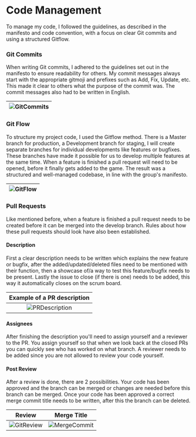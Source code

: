 # Code Management
To manage my code, I followed the guidelines, as described in the manifesto and code convention, with a focus on clear Git commits and using a structured Gitflow.

### Git Commits
When writing Git commits, I adhered to the guidelines set out in the manifesto to ensure readability for others. My commit messages always start with the 
appropriate gitmoji and prefixes such as Add, Fix, Update, etc. This made it clear to others what the purpose of the commit was. The commit messages also had to be written in English.

|![GitCommits](https://github.com/Timsel1/S6-Portfolio/assets/90602424/a9797c8d-52ec-4878-9c64-67c4c8318e68)|
|:---------------------------------------------------------------------------------------------------------:|

### Git Flow
To structure my project code, I used the Gitflow method. There is a Master branch for production, a Development branch for staging, 
I will create separate branches for individual developments like features or bugfixes. These branches have made it possible for us to develop multiple features at the same time.
When a feature is finished a pull request will need to be opened, before it finally gets added to the game.
The result was a structured and well-managed codebase, in line with the group's manifesto.

|![GitFlow](https://github.com/Timsel1/S6-Portfolio/assets/90602424/7c9bc2ff-c2eb-4609-8dda-ada8fb50753b)|
|:------------------------------------------------------------------------------------------------------:|

### Pull Requests
Like mentioned before, when a feature is finished a pull request needs to be created before it can be merged into the develop branch. Rules about how these pull requests should look
have also been established.  
#### Description
First a clear description needs to be written which explains the new feature or bugfix, after the added/updated/deleted files need to be mentioned with their function, 
then a showcase of/a way to test this feature/bugfix needs to be present. Lastly the issue to close (if there is one) needs to be added, this way it automatically closes on the scrum board.

|Example of a PR description|
|:-------------------------:|
|![PRDescription](https://github.com/Timsel1/S6-Portfolio/assets/90602424/a510d8b4-58c6-453d-ab43-7590294ed996)|

#### Assignees
After finishing the description you'll need to assign yourself and a reviewer to the PR. You assign yourself so that when we look back at the closed PRs you can quickly see who has worked on what branch.
A reviewer needs to be added since you are not allowed to review your code yourself.

#### Post Review
After a review is done, there are 2 possibilities. Your code has been approved and the branch can be merged or changes are needed before this branch can be merged.
Once your code has been approved a correct merge commit title needs to be written, after this the branch can be deleted.

|Review|Merge Title|
|:----:|:---------:|
|![GitReview](https://github.com/Timsel1/S6-Portfolio/assets/90602424/62810668-aab1-4fff-8984-a4817611857b)|![MergeCommit](https://github.com/Timsel1/S6-Portfolio/assets/90602424/8ad4e0d3-1792-43bc-822a-950441968899)|

